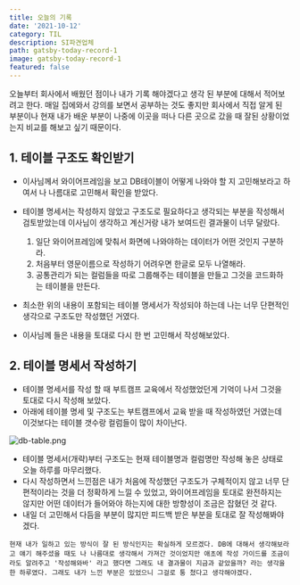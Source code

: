 ```yaml
---
title: 오늘의 기록
date: '2021-10-12'
category: TIL
description: SI파견업체
path: gatsby-today-record-1
image: gatsby-today-record-1
featured: false
---
```


오늘부터 회사에서 배웠던 점이나 내가 기록 해야겠다고 생각 된 부분에 대해서 적어보려고 한다.
매일 집에와서 강의를 보면서 공부하는 것도 좋지만 회사에서 직접 알게 된 부분이나 현재 내가 배운 부분이 나중에 이곳을 떠나 다른 곳으로 갔을 때 잘된 상황이었는지 비교를 해보고 싶기 때문이다.

## 1. 테이블 구조도 확인받기

- 이사님께서 와이어프레임을 보고 DB테이블이 어떻게 나와야 할 지 고민해보라고 하여서 나 나름대로 고민해서 확인을 받았다.

- 테이블 명세서는 작성하지 않았고 구조도로 필요하다고 생각되는 부분을 작성해서 검토받았는데 이사님이 생각하고 계신거랑 내가 보여드린 결과물이 너무 달랐다.

  1. 일단 와이어프레임에 맞춰서 화면에 나와야하는 데이터가 어떤 것인지 구분하라.
  2. 처음부터 영문이름으로 작성하기 어려우면 한글로 모두 나열해라.
  3. 공통관리가 되는 컬럼들을 따로 그룹해주는 테이블을 만들고 그것을 코드화하는 테이블을 만든다.

- 최소한 위의 내용이 포함되는 테이블 명세서가 작성되야 하는데 나는 너무 단편적인
  생각으로 구조도만 작성했던 거였다.
- 이사님께 들은 내용을 토대로 다시 한 번 고민해서 작성해보았다.

## 2. 테이블 명세서 작성하기

- 테이블 명세서를 작성 할 때 부트캠프 교육에서 작성했었던게 기억이 나서 그것을 토대로 다시 작성해 보았다.
- 아래에 테이블 명세 및 구조도는 부트캠프에서 교육 받을 때 작성하였던 거였는데
  이것보다는 테이블 갯수랑 컬럼들이 많이 차이난다.

![db-table.png](/images/gatsby-today-record-1/db-table.png)

- 테이블 명세서(개략)부터 구조도는 현재 테이블명과 컬럼명만 작성해 놓은 상태로 오늘 하루를 마무리했다.
- 다시 작성하면서 느낀점은 내가 처음에 작성했던 구조도가 구체적이지 않고 너무 단편적이라는 것을 더 정확하게 느낄 수 있었고, 와이어프레임을 토대로 완전하지는 않지만 어떤 데이터가 들어와야 하는지에 대한 방향성이 조금은 잡혔던 것 같다.
- 내일 더 고민해서 다듬을 부분이 많지만 피드백 받은 부분을 토대로 잘 작성해봐야겠다.

`현재 내가 일하고 있는 방식이 잘 된 방식인지는 확실하게 모르겠다. DB에 대해서 생각해보라고 얘기 해주셨을 때도 나 나름대로 생각해서 가져간 것이었지만 애초에 작성 가이드를 조금이라도 알려주고 '작성해와바' 라고 했다면 그래도 내 결과물이 지금과 같았을까? 라는 생각을 한 하루였다. 그래도 내가 느낀 부분은 있었으니 그걸로 퉁 쳤다고 생각해야겠다.`
